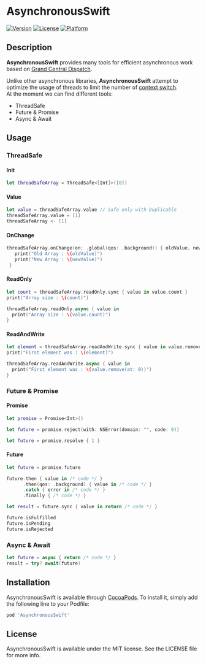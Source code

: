 # AsynchronousSwift

[![Version](https://img.shields.io/cocoapods/v/AsynchronousSwift.svg?style=flat)](http://cocoapods.org/pods/AsynchronousSwift)
[![License](https://img.shields.io/cocoapods/l/AsynchronousSwift.svg?style=flat)](http://cocoapods.org/pods/AsynchronousSwift)
[![Platform](https://img.shields.io/cocoapods/p/AsynchronousSwift.svg?style=flat)](http://cocoapods.org/pods/AsynchronousSwift)

## Description

**AsynchronousSwift** provides many tools for efficient asynchronous work based on [Grand Central Dispatch](https://developer.apple.com/documentation/dispatch).

Unlike other asynchronous libraries, **AsynchronousSwift** attempt to optimize the usage of threads to limit the number of [context switch](https://en.wikipedia.org/wiki/Context_switch).  
At the moment we can find different tools:  
- ThreadSafe
- Future & Promise
- Async & Await

## Usage
### ThreadSafe
#### Init
```swift
let threadSafeArray = ThreadSafe<[Int]>([0])
```
#### Value
```swift
let value = threadSafeArray.value // Safe only with Duplicable
threadSafeArray.value = [1]
threadSafeArray <- [1]
```

#### OnChange
```swift
threadSafeArray.onChange(on: .global(qos: .background)) { oldValue, newValue in
   print("Old Array : \(oldValue)")
   print("New Array : \(newValue)")
 }
```

#### ReadOnly
```swift
let count = threadSafeArray.readOnly.sync { value in value.count }
print("Array size : \(count)")

threadSafeArray.readOnly.async { value in
  print("Array size : \(value.count)")
}
```

#### ReadAndWrite
```swift
let element = threadSafeArray.readAndWrite.sync { value in value.remove(at: 0) }
print("First element was : \(element)")

threadSafeArray.readAndWrite.async { value in
  print("First element was : \(value.remove(at: 0))")
}
```

### Future & Promise
#### Promise
```swift
let promise = Promise<Int>()

let future = promise.reject(with: NSError(domain: "", code: 0))

let future = promise.resolve { 1 }
```

#### Future
```swift
let future = promise.future

future.then { value in /* code */ }
      .then(qos: .background) { value in /* code */ }
      .catch { error in /* code */ }
      .finally { /* code */ }

let result = future.sync { value in return /* code */ }

future.isFulfilled
future.isPending
future.isRejected
```



### Async & Await
```swift
let future = async { return /* code */ }
result = try? await(future)
```
## Installation

AsynchronousSwift is available through [CocoaPods](http://cocoapods.org). To install
it, simply add the following line to your Podfile:

```ruby
pod 'AsynchronousSwift'
```

## License

AsynchronousSwift is available under the MIT license. See the LICENSE file for more info.
